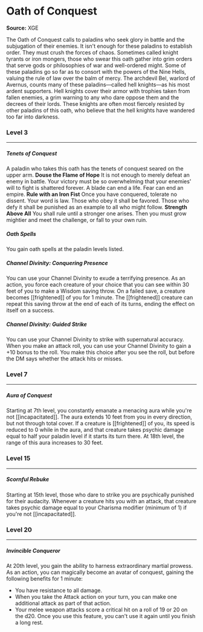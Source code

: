 # Oath of Conquest

**Source:** XGE

The Oath of Conquest calls to paladins who seek glory in battle and the subjugation of their enemies. It isn't enough for these paladins to establish order. They must crush the forces of chaos. Sometimes called knight tyrants or iron mongers, those who swear this oath gather into grim orders that serve gods or philosophies of war and well-ordered might.
Some of these paladins go so far as to consort with the powers of the Nine Hells, valuing the rule of law over the balm of mercy. The archdevil Bel, warlord of Avernus, counts many of these paladins—called hell knights—as his most ardent supporters. Hell knights cover their armor with trophies taken from fallen enemies, a grim warning to any who dare oppose them and the decrees of their lords. These knights are often most fiercely resisted by other paladins of this oath, who believe that the hell knights have wandered too far into darkness.

### Level 3
---
##### **Tenets of Conquest**
A paladin who takes this oath has the tenets of conquest seared on the upper arm.
**Douse the Flame of Hope**
It is not enough to merely defeat an enemy in battle. Your victory must be so overwhelming that your enemies' will to fight is shattered forever. A blade can end a life. Fear can end an empire.
**Rule with an Iron Fist**
Once you have conquered, tolerate no dissent. Your word is law. Those who obey it shall be favored. Those who defy it shall be punished as an example to all who might follow.
**Strength Above All**
You shall rule until a stronger one arises. Then you must grow mightier and meet the challenge, or fall to your own ruin.

##### **Oath Spells**
You gain oath spells at the paladin levels listed.

##### **Channel Divinity: Conquering Presence**
You can use your Channel Divinity to exude a terrifying presence. As an action, you force each creature of your choice that you can see within 30 feet of you to make a Wisdom saving throw. On a failed save, a creature becomes [[frightened]] of you for 1 minute. The [[frightened]] creature can repeat this saving throw at the end of each of its turns, ending the effect on itself on a success.

##### **Channel Divinity: Guided Strike**
You can use your Channel Divinity to strike with supernatural accuracy. When you make an attack roll, you can use your Channel Divinity to gain a +10 bonus to the roll. You make this choice after you see the roll, but before the DM says whether the attack hits or misses.

### Level 7
---
##### **Aura of Conquest**
Starting at 7th level, you constantly emanate a menacing aura while you're not [[incapacitated]]. The aura extends 10 feet from you in every direction, but not through total cover.
If a creature is [[frightened]] of you, its speed is reduced to 0 while in the aura, and that creature takes psychic damage equal to half your paladin level if it starts its turn there.
At 18th level, the range of this aura increases to 30 feet.

### Level 15
---
##### **Scornful Rebuke**
Starting at 15th level, those who dare to strike you are psychically punished for their audacity. Whenever a creature hits you with an attack, that creature takes psychic damage equal to your Charisma modifier (minimum of 1) if you're not [[incapacitated]].

### Level 20
---
##### **Invincible Conqueror**
At 20th level, you gain the ability to harness extraordinary martial prowess. As an action, you can magically become an avatar of conquest, gaining the following benefits for 1 minute:
- You have resistance to all damage.
- When you take the Attack action on your turn, you can make one additional attack as part of that action.
- Your melee weapon attacks score a critical hit on a roll of 19 or 20 on the d20.
Once you use this feature, you can't use it again until you finish a long rest.